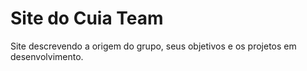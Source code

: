 # Site do Cuia Team
Site descrevendo a origem do grupo, seus objetivos e os projetos em desenvolvimento.
